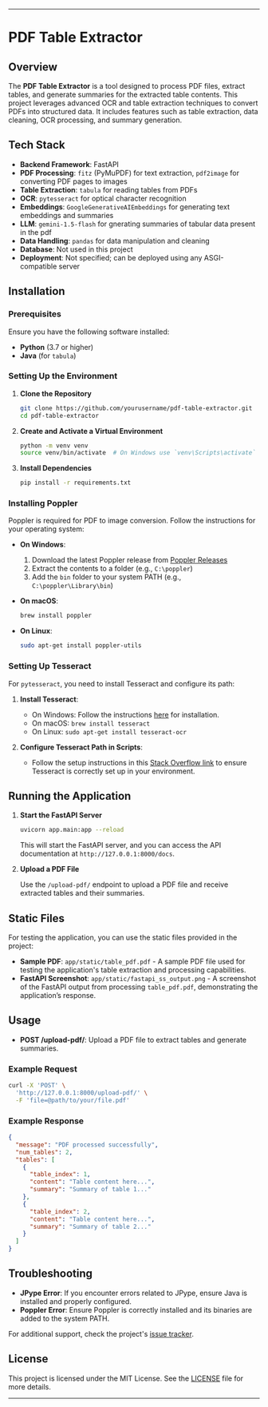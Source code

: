 

---

# PDF Table Extractor

## Overview

The **PDF Table Extractor** is a tool designed to process PDF files, extract tables, and generate summaries for the extracted table contents. This project leverages advanced OCR and table extraction techniques to convert PDFs into structured data. It includes features such as table extraction, data cleaning, OCR processing, and summary generation.

## Tech Stack

- **Backend Framework**: FastAPI
- **PDF Processing**: `fitz` (PyMuPDF) for text extraction, `pdf2image` for converting PDF pages to images
- **Table Extraction**: `tabula` for reading tables from PDFs
- **OCR**: `pytesseract` for optical character recognition
- **Embeddings**: `GoogleGenerativeAIEmbeddings` for generating text embeddings and summaries
- **LLM**: `gemini-1.5-flash` for gnerating summaries of tabular data present in the pdf
- **Data Handling**: `pandas` for data manipulation and cleaning
- **Database**: Not used in this project
- **Deployment**: Not specified; can be deployed using any ASGI-compatible server

## Installation

### Prerequisites

Ensure you have the following software installed:

- **Python** (3.7 or higher)
- **Java** (for `tabula`)

### Setting Up the Environment

1. **Clone the Repository**

   ```bash
   git clone https://github.com/yourusername/pdf-table-extractor.git
   cd pdf-table-extractor
   ```

2. **Create and Activate a Virtual Environment**

   ```bash
   python -m venv venv
   source venv/bin/activate  # On Windows use `venv\Scripts\activate`
   ```

3. **Install Dependencies**

   ```bash
   pip install -r requirements.txt
   ```

### Installing Poppler

Poppler is required for PDF to image conversion. Follow the instructions for your operating system:

- **On Windows**:
  1. Download the latest Poppler release from [Poppler Releases](https://github.com/oschwartz10612/poppler-windows/releases/)
  2. Extract the contents to a folder (e.g., `C:\poppler`)
  3. Add the `bin` folder to your system PATH (e.g., `C:\poppler\Library\bin`)

- **On macOS**:
  ```bash
  brew install poppler
  ```

- **On Linux**:
  ```bash
  sudo apt-get install poppler-utils
  ```

### Setting Up Tesseract

For `pytesseract`, you need to install Tesseract and configure its path:

1. **Install Tesseract**:
   - On Windows: Follow the instructions [here](https://github.com/tesseract-ocr/tesseract) for installation.
   - On macOS: `brew install tesseract`
   - On Linux: `sudo apt-get install tesseract-ocr`

2. **Configure Tesseract Path in Scripts**:
   - Follow the setup instructions in this [Stack Overflow link](https://stackoverflow.com/questions/50951955/pytesseract-tesseractnotfound-error-tesseract-is-not-installed-or-its-not-i) to ensure Tesseract is correctly set up in your environment.

## Running the Application

1. **Start the FastAPI Server**

   ```bash
   uvicorn app.main:app --reload
   ```

   This will start the FastAPI server, and you can access the API documentation at `http://127.0.0.1:8000/docs`.

2. **Upload a PDF File**

   Use the `/upload-pdf/` endpoint to upload a PDF file and receive extracted tables and their summaries.

## Static Files

For testing the application, you can use the static files provided in the project:

- **Sample PDF**: `app/static/table_pdf.pdf` - A sample PDF file used for testing the application's table extraction and processing capabilities.
- **FastAPI Screenshot**: `app/static/fastapi_ss_output.png` - A screenshot of the FastAPI output from processing `table_pdf.pdf`, demonstrating the application’s response.

## Usage

- **POST /upload-pdf/**: Upload a PDF file to extract tables and generate summaries.

### Example Request

```bash
curl -X 'POST' \
  'http://127.0.0.1:8000/upload-pdf/' \
  -F 'file=@path/to/your/file.pdf'
```

### Example Response

```json
{
  "message": "PDF processed successfully",
  "num_tables": 2,
  "tables": [
    {
      "table_index": 1,
      "content": "Table content here...",
      "summary": "Summary of table 1..."
    },
    {
      "table_index": 2,
      "content": "Table content here...",
      "summary": "Summary of table 2..."
    }
  ]
}
```

## Troubleshooting

- **JPype Error**: If you encounter errors related to JPype, ensure Java is installed and properly configured.
- **Poppler Error**: Ensure Poppler is correctly installed and its binaries are added to the system PATH.

For additional support, check the project's [issue tracker](https://github.com/yourusername/pdf-table-extractor/issues).

## License

This project is licensed under the MIT License. See the [LICENSE](LICENSE) file for more details.

---
